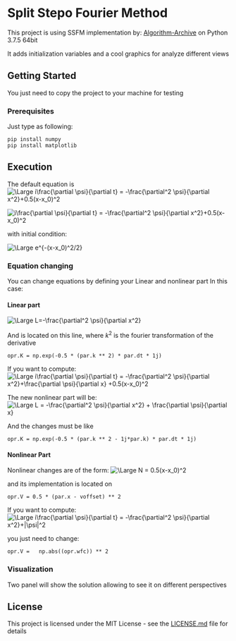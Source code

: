 # Split Stepo Fourier Method

This project is using SSFM implementation by: [Algorithm-Archive](https://github.com/algorithm-archivists/algorithm-archive) on Python 3.7.5 64bit

It adds initialization variables and a cool graphics for analyze different views

## Getting Started

You just need to copy the project to your machine for testing

### Prerequisites

Just type as following:

```
pip install numpy
pip install matplotlib
```

## Execution 

The default equation is 
<img src="https://latex.codecogs.com/svg.latex?\Large&space;i\frac{\partial \psi}{\partial t}=-\frac{\partial^2 \psi}{\partial x^2}+0.5(x-x_0)^2" title="\Large i\frac{\partial \psi}{\partial t} = -\frac{\partial^2 \psi}{\partial x^2}+0.5(x-x_0)^2" />



![i\frac{\partial \psi}{\partial t} = -\frac{\partial^2 \psi}{\partial x^2}+0.5(x-x_0)^2](http://www.sciweavers.org/tex2img.php?eq=<b><i>i%5Cfrac%7B%5Cpartial%20%5Cpsi%7D%7B%5Cpartial%20t%7D%20%3D%20-%5Cfrac%7B%5Cpartial%5E2%20%5Cpsi%7D%7B%5Cpartial%20x%5E2%7D%2B0.5%28x-x_0%29%5E2</i></b>&bc=White&fc=Black&im=jpg&fs=12&ff=arev&edit=)



with initial condition:

<img src="https://latex.codecogs.com/svg.latex?\Large&space;e^{-(x- x_0)^2/2}" title="\Large e^{-(x-x_0)^2/2}" />




### Equation changing

You can change equations by defining your Linear and nonlinear part
In this case:

#### Linear part
<img src="https://latex.codecogs.com/svg.latex?\Large&space;L=-\frac{\partial^2 \psi}{\partial x^2}" title="\Large L=-\frac{\partial^2 \psi}{\partial x^2}" />


And is located on this line, where $k^2$ is the fourier transformation of the derivative
```
opr.K = np.exp(-0.5 * (par.k ** 2) * par.dt * 1j)
```

If you want to compute:
<img src="https://latex.codecogs.com/svg.latex?\Large&space;i\frac{\partial \psi}{\partial t} = -\frac{\partial^2 \psi}{\partial x^2}+\frac{\partial \psi}{\partial x} +0.5(x-x_0)^2" title="\Large i\frac{\partial \psi}{\partial t} = -\frac{\partial^2 \psi}{\partial x^2}+\frac{\partial \psi}{\partial x} +0.5(x-x_0)^2" />


The new nonlinear part will be:
<img src="https://latex.codecogs.com/svg.latex?\Large&space;L = -\frac{\partial^2 \psi}{\partial x^2} + \frac{\partial \psi}{\partial x}" title="\Large L = -\frac{\partial^2 \psi}{\partial x^2} + \frac{\partial \psi}{\partial x}" />


And the changes must be like 

```
opr.K = np.exp(-0.5 * (par.k ** 2 - 1j*par.k) * par.dt * 1j)
```

#### Nonlinear Part

Nonlinear changes are of the form:
<img src="https://latex.codecogs.com/svg.latex?\Large&space;N = 0.5(x-x_0)^2" title="\Large N = 0.5(x-x_0)^2" />


and its implementation is located on

```
opr.V = 0.5 * (par.x - voffset) ** 2
```

If you want to compute:
<img src="https://latex.codecogs.com/svg.latex?\Large&space;i\frac{\partial \psi}{\partial t} = -\frac{\partial^2 \psi}{\partial x^2}+|\psi|^2" title="\Large i\frac{\partial \psi}{\partial t} = -\frac{\partial^2 \psi}{\partial x^2}+|\psi|^2" />


you just need to change:

```
opr.V =   np.abs((opr.wfc)) ** 2
```

### Visualization

Two panel will show the solution allowing to see it on different perspectives

## License

This project is licensed under the MIT License - see the [LICENSE.md](LICENSE.md) file for details